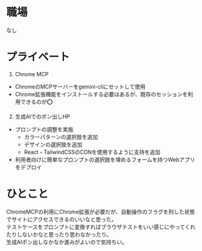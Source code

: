 # 職場
なし  
# プライベート
1. Chrome MCP
 - ChromeのMCPサーバーをgemini-cliにセットして使用  
 - Chrome拡張機能をインストールする必要はあるが、既存のセッションを利用できるのが⭕️  

2. 生成AIでのポン出しHP  
 - プロンプトの調整を実施  
   - カラーパターンの選択肢を追加  
   - デザインの選択肢を追加  
   - React・TailwindCSSのCDNを使用するように支持を追加  
 - 利用者向けに簡単なプロンプトの選択肢を埋めるフォームを持つWebアプリをデプロイ  

# ひとこと
ChromeMCPの利用にChrome拡張が必要だが、自動操作のフラグを刑した状態でサイトにアクセスできるのいいなと思った。  
テストケースをプロンプトに変換すればブラウザテストをいい感じにやってくれたりしないかなと思ったり思わなかったり。  
生成AIポン出しなかなか進みがよいので気持ちい。